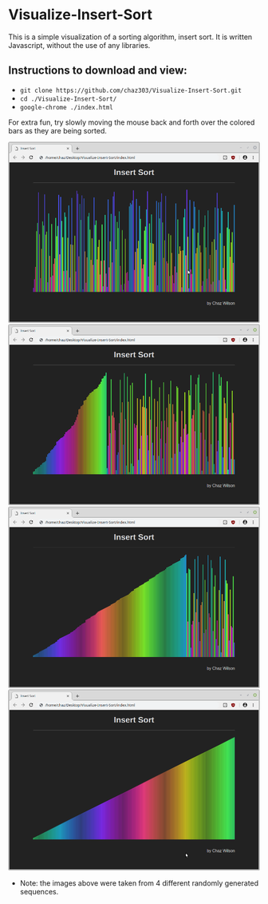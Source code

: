 # Visualize-Insert-Sort

This is a simple visualization of a sorting algorithm, insert sort. It is written Javascript, without the use of any libraries.

## Instructions to download and view:

* `git clone https://github.com/chaz303/Visualize-Insert-Sort.git`
* `cd ./Visualize-Insert-Sort/`
* `google-chrome ./index.html`

For extra fun, try slowly moving the mouse back and forth over the colored bars as they are being sorted.

<p align="center">
<img src="./img/step1.png">
<img src="./img/step2.png">
<img src="./img/step3.png">
<img src="./img/step4.png">
</p>

* Note: the images above were taken from 4 different randomly generated sequences.

